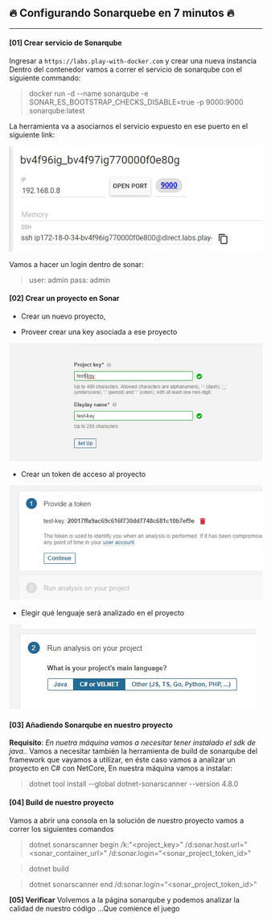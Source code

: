 ## 🔥 Configurando Sonarquebe en 7 minutos 🔥 
- - -

#### **[01]  Crear servicio de Sonarqube**
Ingresar a `https://labs.play-with-docker.com` y crear una nueva instancia
Dentro del contenedor vamos a correr el servicio de sonarqube con el siguiente commando:
> docker run -d --name sonarqube -e SONAR_ES_BOOTSTRAP_CHECKS_DISABLE=true -p 9000:9000 sonarqube:latest

La herramienta va a asociarnos el servicio expuesto en ese puerto en el siguiente link:

![containerport](sonar02.jpg)

Vamos a hacer un login dentro de sonar:
> user: admin
pass: admin

#### **[02]  Crear un proyecto en Sonar**
- Crear un nuevo proyecto, 

- Proveer crear una key asociada a ese proyecto

![containerport](sonar05.jpg)

- Crear un token de acceso al proyecto 

![containerport](sonar07.jpg)

- Elegir qué lenguaje será analizado en el proyecto

![containerport](sonar08.jpg)

#### **[03] Añadiendo Sonarqube en nuestro proyecto**
**Requisito**: *En nuetra máquina vamos a necesitar tener instalado el sdk de java..*
Vamos a necesitar también la herramienta de build de sonarqube del framework que vayamos a utilizar, en éste caso vamos a analizar un proyecto en C# con NetCore, 
En nuestra máquina vamos a instalar: 
> dotnet tool install --global dotnet-sonarscanner --version 4.8.0

#### **[04] Build de nuestro proyecto**
Vamos a abrir una consola en la solución de nuestro proyecto vamos a correr los siguientes comandos

> dotnet sonarscanner begin /k:"<project_key>" /d:sonar.host.url="<sonar_container_url>" /d:sonar.login="<sonar_project_token_id>"

> dotnet build

> dotnet sonarscanner end /d:sonar.login="<sonar_project_token_id>"

**[05] Verificar**
Volvemos a la página sonarqube y podemos analizar la calidad de nuestro código
    ...Que comience el juego
